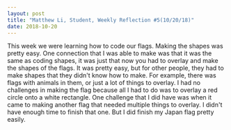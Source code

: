 ```yaml
---
layout: post
title: "Matthew Li, Student, Weekly Reflection #5(10/20/18)"
date: 2018-10-20
---
```

This week we were learning how to code our flags. Making the shapes was pretty easy. One connection that I was able to make was that it was the same as coding shapes, it was just that now you had to overlay and make the shapes of the flags. It was pretty easy, but for other people, they had to make shapes that they didn't know how to make. For example, there was flags with animals in them, or just a lot of things to overlay. I had no challenges in making the flag because all I had to do was to overlay a red circle onto a white rectangle. One challenge that I did have was when it came to making another flag that needed multiple things to overlay. I didn't have enough time to finish that one. But I did finish my Japan flag pretty easily. 
